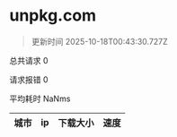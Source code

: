 
  # unpkg.com

  > 更新时间 2025-10-18T00:43:30.727Z
  
  总共请求 0

  请求报错 0

  平均耗时 NaNms

|城市|ip|下载大小|速度|
|-----|----------|---|---|

  